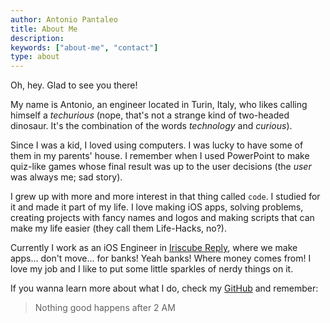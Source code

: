 ```yaml
---
author: Antonio Pantaleo
title: About Me
description:
keywords: ["about-me", "contact"]
type: about
---
```


Oh, hey. Glad to see you there!

My name is Antonio, an engineer located in Turin, Italy, who likes calling himself a *techurious* (nope, that's not a strange kind of two-headed dinosaur. It's the combination of the words *technology* and *curious*).

Since I was a kid, I loved using computers. I was lucky to have some of them in my parents' house. I remember when I used PowerPoint to make quiz-like games whose final result was up to the user decisions (the *user* was always me; sad story).

I grew up with more and more interest in that thing called `code`. I studied for it and made it part of my life. I love making iOS apps, solving problems, creating projects with fancy names and logos and making scripts that can make my life easier (they call them Life-Hacks, no?).

Currently I work as an iOS Engineer in [Iriscube Reply](https://www.reply.com/iriscube-reply/en/), where we make apps... don't move... for banks! Yeah banks! Where money comes from! I love my job and I like to put some little sparkles of nerdy things on it.

If you wanna learn more about what I do, check my [GitHub](https://github.com/antoniopantaleo) and remember:

> Nothing good happens after 2 AM
